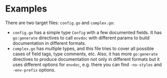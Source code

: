 # Examples

There are two target files: `config.go` and `complex.go`:
- `config.go` has a simple type `Config` with a few documented fields. It has
  `go:generate` directives to call `envdoc` with different params to build
  documentation in different formats.
- `complex.go` has multiple types, and this file tries to cover all possible cases
  of field tags, type comments, etc. Also, it has more `go:generate` directives to
  produce documentation not only in different formats but it uses different options
  for `envdoc`, e.g. there you can find `-no-styles` and `-env-prefix` options.
